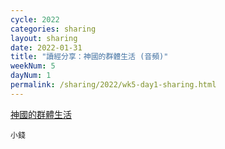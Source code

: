 ```yaml
---
cycle: 2022
categories: sharing
layout: sharing
date: 2022-01-31
title: "讀經分享：神國的群體生活 (音頻)"
weekNum: 5
dayNum: 1
permalink: /sharing/2022/wk5-day1-sharing.html
---
```


[神國的群體生活](https://eccseattle.github.io/media/sharing/2022/wk005/2022-01-31-bin.m4a)

`小錢`
